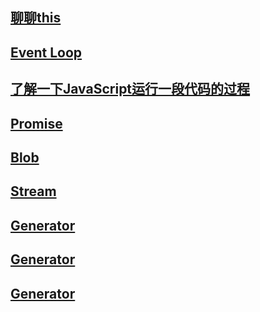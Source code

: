## [聊聊this](/js/this.md)

## [Event Loop](/js/eventLoop)

## [了解一下JavaScript运行一段代码的过程](/js/running-process)

## [Promise](/js/Promise)

## [Blob](/js/Blob)

## [Stream](/js/Stream)

## [Generator](/js/Generator)

## [Generator](/js/Iterator)

## [Generator](/js/Async)

